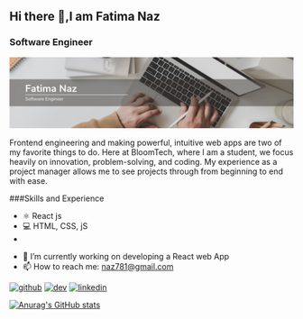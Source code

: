 
## Hi there 👋,I am Fatima Naz
### Software Engineer
![Design and Development](https://github.com/naz781/naz781/blob/main/Beige%20and%20White%20Modern%20LinkedIn%20Background%20Photo.png)

Frontend engineering and making powerful, intuitive web apps are two of my favorite things to do. Here at BloomTech, where I am a student, we focus heavily on innovation, problem-solving, and coding. My experience as a project manager allows me to see projects through from beginning to end with ease.

###Skills and Experience
* ⚛️ React js
* 💻 HTML, CSS, jS
* 

- 🔭 I’m currently working on developing a React web App 
- 📫 How to reach me: naz781@gmail.com 


[<img src='https://cdn.jsdelivr.net/npm/simple-icons@3.0.1/icons/github.svg' alt='github' height='40'>](https://github.com/https://github.com/naz781)  [<img src='https://cdn.jsdelivr.net/npm/simple-icons@3.0.1/icons/dev-dot-to.svg' alt='dev' height='40'>](https://dev.to/https://dev.to/fatima_naz_a51c3b5fa73475)  [<img src='https://cdn.jsdelivr.net/npm/simple-icons@3.0.1/icons/linkedin.svg' alt='linkedin' height='40'>](https://www.linkedin.com/in/in/fatima-naz-7927a77a/)  



[![Anurag's GitHub stats](https://github-readme-stats.vercel.app/api?username=naz781)](https://github.com/anuraghazra/github-readme-stats)
<!--
**naz781/naz781** is a ✨ _special_ ✨ repository because its `README.md` (this file) appears on your GitHub profile.

Here are some ideas to get you started:

- 🔭 I’m currently working on ...
- 🌱 I’m currently learning ...
- 👯 I’m looking to collaborate on ...
- 🤔 I’m looking for help with ...
- 💬 Ask me about ...
- 📫 How to reach me: ...
- 😄 Pronouns: ...
- ⚡ Fun fact: ...
-->
